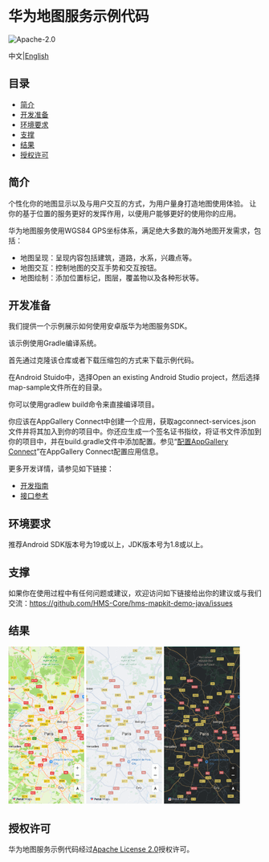华为地图服务示例代码
===============================

![Apache-2.0](https://img.shields.io/badge/license-Apache-blue)

中文|[English](https://github.com/HMS-Core/hms-mapkit-demo-java/blob/master/README.md)

## 目录

 * [简介](#简介)
* [开发准备](#开发准备)
* [环境要求](#环境要求)
* [支撑](#支撑)
* [结果](#结果)
* [授权许可](#授权许可)

简介
------------

个性化你的地图显示以及与用户交互的方式，为用户量身打造地图使用体验。 让你的基于位置的服务更好的发挥作用，以便用户能够更好的使用你的应用。

华为地图服务使用WGS84 GPS坐标体系，满足绝大多数的海外地图开发需求，包括：

- 地图呈现：呈现内容包括建筑，道路，水系，兴趣点等。
- 地图交互：控制地图的交互手势和交互按钮。
- 地图绘制：添加位置标记，图层，覆盖物以及各种形状等。


开发准备
---------------

我们提供一个示例展示如何使用安卓版华为地图服务SDK。

该示例使用Gradle编译系统。

首先通过克隆该仓库或者下载压缩包的方式来下载示例代码。

在Android Stuido中，选择Open an existing Android Studio project，然后选择map-sample文件所在的目录。

你可以使用gradlew build命令来直接编译项目。

你应该在AppGallery Connect中创建一个应用，获取agconnect-services.json文件并将其加入到你的项目中。你还应生成一个签名证书指纹，将证书文件添加到你的项目中，并在build.gradle文件中添加配置。参见“[配置AppGallery Connect](https://developer.huawei.com/consumer/cn/doc/development/HMSCore-Guides-V5/android-sdk-config-agc-0000001050158641-V5)”在AppGallery Connect配置应用信息。

更多开发详情，请参见如下链接：

- [开发指南](https://developer.huawei.com/consumer/cn/doc/development/HMSCore-Guides-V5/android-sdk-introduction-0000001050158633-V5)
- [接口参考](https://developer.huawei.com/consumer/cn/doc/development/HMSCore-References-V5/maps-overview-0000001050151498-V5)

环境要求
-------

推荐Android SDK版本号为19或以上，JDK版本号为1.8或以上。

支撑
-------

如果你在使用过程中有任何问题或建议，欢迎访问如下链接给出你的建议或与我们交流：https://github.com/HMS-Core/hms-mapkit-demo-java/issues

## 结果

  <img src="standard.jpg" width = 30% height = 30%>

  <img src="simple.jpg" width = 30% height = 30%>

  <img src="night.jpg" width = 30% height = 30%>

授权许可
-------

华为地图服务示例代码经过[Apache License 2.0](https://github.com/HMS-Core/hms-mapkit-demo-java/blob/master/LICENSE)授权许可。
